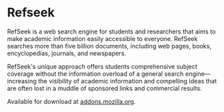 # Refseek

RefSeek is a web search engine for students and researchers that aims to make academic information easily accessible to everyone. RefSeek searches more than five billion documents, including web pages, books, encyclopedias, journals, and newspapers.

RefSeek's unique approach offers students comprehensive subject coverage without the information overload of a general search engine—increasing the visibility of academic information and compelling ideas that are often lost in a muddle of sponsored links and commercial results.

Available for download at [addons.mozilla.org](https://addons.mozilla.org/en-US/firefox/addon/refseek-search-engine/).
